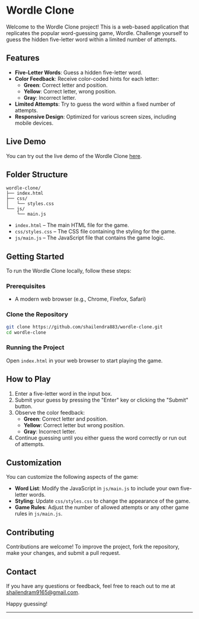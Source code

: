 # Wordle Clone

Welcome to the Wordle Clone project! This is a web-based application that replicates the popular word-guessing game, Wordle. Challenge yourself to guess the hidden five-letter word within a limited number of attempts.

## Features

- **Five-Letter Words**: Guess a hidden five-letter word.
- **Color Feedback**: Receive color-coded hints for each letter:
  - **Green**: Correct letter and position.
  - **Yellow**: Correct letter, wrong position.
  - **Gray**: Incorrect letter.
- **Limited Attempts**: Try to guess the word within a fixed number of attempts.
- **Responsive Design**: Optimized for various screen sizes, including mobile devices.

## Live Demo

You can try out the live demo of the Wordle Clone [here](https://shailendra883.github.io/wordle-clone/).

## Folder Structure

```
wordle-clone/
├── index.html
├── css/
│   └── styles.css
└── js/
    └── main.js
```

- `index.html` – The main HTML file for the game.
- `css/styles.css` – The CSS file containing the styling for the game.
- `js/main.js` – The JavaScript file that contains the game logic.

## Getting Started

To run the Wordle Clone locally, follow these steps:

### Prerequisites

- A modern web browser (e.g., Chrome, Firefox, Safari)

### Clone the Repository

```bash
git clone https://github.com/shailendra883/wordle-clone.git
cd wordle-clone
```

### Running the Project

Open `index.html` in your web browser to start playing the game.

## How to Play

1. Enter a five-letter word in the input box.
2. Submit your guess by pressing the "Enter" key or clicking the "Submit" button.
3. Observe the color feedback:
   - **Green**: Correct letter and position.
   - **Yellow**: Correct letter but wrong position.
   - **Gray**: Incorrect letter.
4. Continue guessing until you either guess the word correctly or run out of attempts.

## Customization

You can customize the following aspects of the game:

- **Word List**: Modify the JavaScript in `js/main.js` to include your own five-letter words.
- **Styling**: Update `css/styles.css` to change the appearance of the game.
- **Game Rules**: Adjust the number of allowed attempts or any other game rules in `js/main.js`.

## Contributing

Contributions are welcome! To improve the project, fork the repository, make your changes, and submit a pull request.

## Contact

If you have any questions or feedback, feel free to reach out to me at [shailendram9165@gmail.com](mailto:shailendram9165@gmail.com).

Happy guessing!

---
